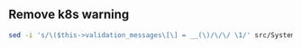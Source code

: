 ## Remove k8s warning
```bash
sed -i 's/\($this->validation_messages\[\] = __(\)/\/\/ \1/' src/System/Requirement/SafeDocumentRoot.php
```
